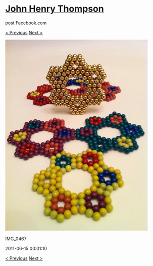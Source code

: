 # [John Henry Thompson](../README.md)
post Facebook.com

[< Previous](2011-06-15-10.md) [Next >](2011-06-15-12.md)

[![](../media/2011-06-15/Magnetic-Balls-IMG_0467.jpg)](../README.md)

IMG_0467

2011-06-15 00:01:10

[< Previous](2011-06-15-10.md) [Next >](2011-06-15-12.md)